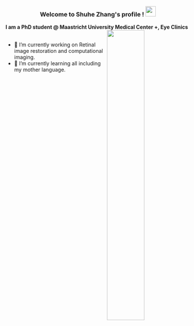 <h3 align="center">
  Welcome to Shuhe Zhang's profile !
  <img src="https://en.wikipedia.org/wiki/Hyperboloid#/media/File:Cylinder_-_hyperboloid_-_cone.gif" width="28">
</h3>




**I am a PhD student @ Maastricht University Medical Center +, Eye Clinics**
<br>
<a href="https://github.com/anuraghazra/github-readme-stats">
  <img width="45%" align="right" src="https://github-readme-stats.vercel.app/api?username=ShuheZhang-MUMC&show_icons=true" />
</a>
<br>

- 🔭 I’m currently working on Retinal image restoration and computational imaging.
- 🌱 I’m currently learning all including my mother language.

<br>
<br>

<!--
## 🧠 Here are some of my research:
<p align="middle">
  <a href="https://github.com/ShuheZhang-MUMC/elfpie_algorithm"><img width="256" src="https://denvercoder1-github-readme-stats.vercel.app/api/pin/?username=ShuheZhang-MUMC&repo=elfpie_algorithm&theme=light&show_icons=ture" alt="elfpie_algorithm"></a>
  <a href="https://github.com/ShuheZhang-MUMC/Retinal-Image-Blind-Deconvolution"><img width="256" src="https://denvercoder1-github-readme-stats.vercel.app/api/pin/?username=ShuheZhang-MUMC&repo=Retinal-Image-Blind-Deconvolution&theme=light&show_icons=ture" alt="Retinal-Image-Blind-Deconvolution"></a>
</p>
-->

<!--
**ShuheZhang-MUMC/ShuheZhang-MUMC** is a ✨ _special_ ✨ repository because its `README.md` (this file) appears on your GitHub profile.

Here are some ideas to get you started:

- 🔭 I’m currently working on ...
- 🌱 I’m currently learning ...
- 👯 I’m looking to collaborate on ...
- 🤔 I’m looking for help with ...
- 💬 Ask me about ...
- 📫 How to reach me: ...
- 😄 Pronouns: ...
- ⚡ Fun fact: ...
-->
